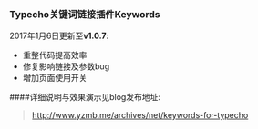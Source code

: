 ### Typecho关键词链接插件Keywords
2017年1月6日更新至**v1.0.7**: 
- 重整代码提高效率
- 修复影响链接及参数bug
- 增加页面使用开关

####详细说明与效果演示见blog发布地址: 
 > http://www.yzmb.me/archives/net/keywords-for-typecho
